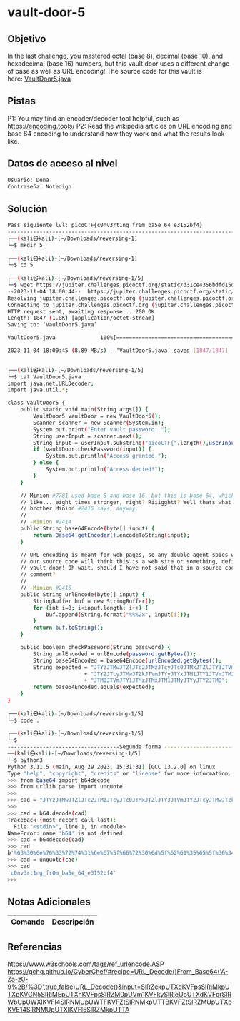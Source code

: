 # vault-door-5
## Objetivo
In the last challenge, you mastered octal (base 8), decimal (base 10), and hexadecimal (base 16) numbers, but this vault door uses a different change of base as well as URL encoding! The source code for this vault is here: [VaultDoor5.java](https://jupiter.challenges.picoctf.org/static/d31ce4356bdfd15d33a9af7e35ab4d0a/VaultDoor5.java)
## Pistas
P1: You may find an encoder/decoder tool helpful, such as https://encoding.tools/
P2: Read the wikipedia articles on URL encoding and base 64 encoding to understand how they work and what the results look like.
## Datos de acceso al nivel
```bash
Usuario: Dena
Contraseña: Notedigo
```
## Solución
```bash
Pass siguiente lvl: picoCTF{c0nv3rt1ng_fr0m_ba5e_64_e3152bf4}
-------------------------------------------------------------------------------------
┌──(kali㉿kali)-[~/Downloads/reversing-1]
└─$ mkdir 5
                                                                                                                    
┌──(kali㉿kali)-[~/Downloads/reversing-1]
└─$ cd 5 
                                                                                                                    
┌──(kali㉿kali)-[~/Downloads/reversing-1/5]
└─$ wget https://jupiter.challenges.picoctf.org/static/d31ce4356bdfd15d33a9af7e35ab4d0a/VaultDoor5.java
--2023-11-04 18:00:44--  https://jupiter.challenges.picoctf.org/static/d31ce4356bdfd15d33a9af7e35ab4d0a/VaultDoor5.java
Resolving jupiter.challenges.picoctf.org (jupiter.challenges.picoctf.org)... 3.131.60.8
Connecting to jupiter.challenges.picoctf.org (jupiter.challenges.picoctf.org)|3.131.60.8|:443... connected.
HTTP request sent, awaiting response... 200 OK
Length: 1847 (1.8K) [application/octet-stream]
Saving to: ‘VaultDoor5.java’

VaultDoor5.java              100%[==============================================>]   1.80K  --.-KB/s    in 0s      

2023-11-04 18:00:45 (8.89 MB/s) - ‘VaultDoor5.java’ saved [1847/1847]

                                                                                                                    
┌──(kali㉿kali)-[~/Downloads/reversing-1/5]
└─$ cat VaultDoor5.java 
import java.net.URLDecoder;
import java.util.*;

class VaultDoor5 {
    public static void main(String args[]) {
        VaultDoor5 vaultDoor = new VaultDoor5();
        Scanner scanner = new Scanner(System.in);
        System.out.print("Enter vault password: ");
        String userInput = scanner.next();
        String input = userInput.substring("picoCTF{".length(),userInput.length()-1);
        if (vaultDoor.checkPassword(input)) {
            System.out.println("Access granted.");
        } else {
            System.out.println("Access denied!");
        }
    }

    // Minion #7781 used base 8 and base 16, but this is base 64, which is
    // like... eight times stronger, right? Riiigghtt? Well thats what my twin
    // brother Minion #2415 says, anyway.
    //
    // -Minion #2414
    public String base64Encode(byte[] input) {
        return Base64.getEncoder().encodeToString(input);
    }

    // URL encoding is meant for web pages, so any double agent spies who steal
    // our source code will think this is a web site or something, defintely not
    // vault door! Oh wait, should I have not said that in a source code
    // comment?
    //
    // -Minion #2415
    public String urlEncode(byte[] input) {
        StringBuffer buf = new StringBuffer();
        for (int i=0; i<input.length; i++) {
            buf.append(String.format("%%%2x", input[i]));
        }
        return buf.toString();
    }

    public boolean checkPassword(String password) {
        String urlEncoded = urlEncode(password.getBytes());
        String base64Encoded = base64Encode(urlEncoded.getBytes());
        String expected = "JTYzJTMwJTZlJTc2JTMzJTcyJTc0JTMxJTZlJTY3JTVm"
                        + "JTY2JTcyJTMwJTZkJTVmJTYyJTYxJTM1JTY1JTVmJTM2"
                        + "JTM0JTVmJTY1JTMzJTMxJTM1JTMyJTYyJTY2JTM0";
        return base64Encoded.equals(expected);
    }
}
                                                                                                                    
┌──(kali㉿kali)-[~/Downloads/reversing-1/5]
└─$ code .             
                                                                                                                    
┌──(kali㉿kali)-[~/Downloads/reversing-1/5]
└─$ 
-----------------------------------Segunda forma ---------------------------------
──(kali㉿kali)-[~/Downloads/reversing-1/5]
└─$ python3       
Python 3.11.5 (main, Aug 29 2023, 15:31:31) [GCC 13.2.0] on linux
Type "help", "copyright", "credits" or "license" for more information.
>>> from base64 import b64decode 
>>> from urllib.parse import unquote
>>> 
>>> cad = "JTYzJTMwJTZlJTc2JTMzJTcyJTc0JTMxJTZlJTY3JTVmJTY2JTcyJTMwJTZkJTVmJTYyJTYxJTM1JTY1JTVmJTM2JTM0JTVmJTY1JTMzJTMxJTM1JTMyJTYyJTY2JTM0"
>>> 
>>> cad = b64.decode(cad)
Traceback (most recent call last):
  File "<stdin>", line 1, in <module>
NameError: name 'b64' is not defined
>>> cad = b64decode(cad)
>>> cad
b'%63%30%6e%76%33%72%74%31%6e%67%5f%66%72%30%6d%5f%62%61%35%65%5f%36%34%5f%65%33%31%35%32%62%66%34'
>>> cad = unquote(cad)
>>> cad
'c0nv3rt1ng_fr0m_ba5e_64_e3152bf4'
>>> 


```
## Notas Adicionales

| Comando  | Descripción | 
|------------|--------------|

## Referencias 
https://www.w3schools.com/tags/ref_urlencode.ASP
https://gchq.github.io/CyberChef/#recipe=URL_Decode()From_Base64('A-Za-z0-9%2B/%3D',true,false)URL_Decode()&input=SlRZekpUTXdKVFpsSlRjMkpUTXpKVGN5SlRjMEpUTXhKVFpsSlRZM0pUVm1KVFkySlRjeUpUTXdKVFprSlRWbUpUWXlKVFl4SlRNMUpUWTFKVFZtSlRNMkpUTTBKVFZtSlRZMUpUTXpKVE14SlRNMUpUTXlKVFl5SlRZMkpUTTA